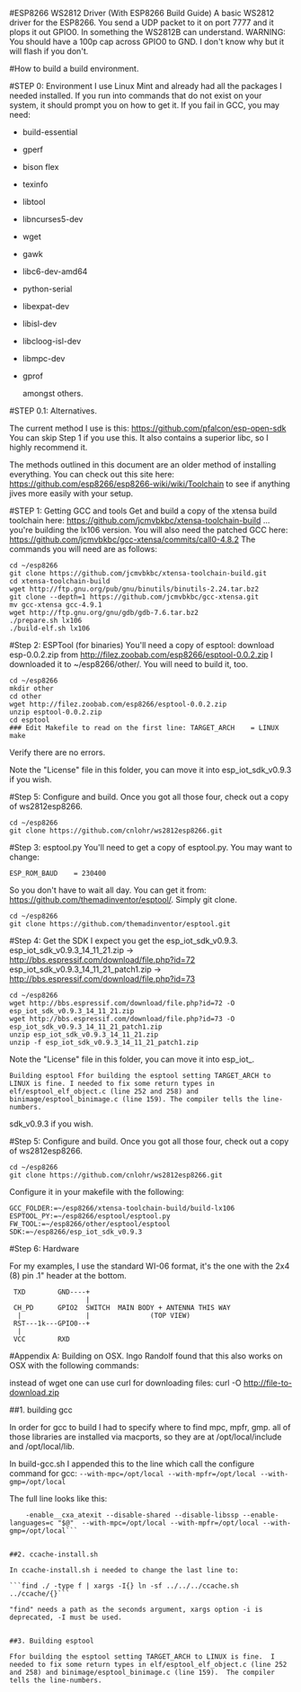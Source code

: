 #ESP8266 WS2812 Driver (With ESP8266 Build Guide)
A basic WS2812 driver for the ESP8266.  You send a UDP packet to it on port 7777 and it plops it out GPIO0.
In something the WS2812B can understand.  WARNING: You should have a 100p cap across GPIO0 to GND.  I don't know why but it will flash if you don't.


#How to build a build environment.

#STEP 0: Environment
  I use Linux Mint and already had all the packages I needed installed.
  If you  run into commands that do not exist on your system, it should prompt
  you on how to get it.  If you fail in GCC, you may need:

* build-essential
* gperf 
* bison flex 
* texinfo
* libtool
* libncurses5-dev
* wget
* gawk
* libc6-dev-amd64
* python-serial
* libexpat-dev
* libisl-dev
* libcloog-isl-dev
* libmpc-dev
* gprof

  amongst others.

#STEP 0.1: Alternatives.

The current method I use is this: https://github.com/pfalcon/esp-open-sdk You can skip Step 1 if you use this.
It also contains a superior libc, so I highly recommend it.

The methods outlined in this document are an older method of installing everything.  You can check out
this site here: https://github.com/esp8266/esp8266-wiki/wiki/Toolchain to see if anything jives more
easily with your setup.


#STEP 1: Getting GCC and tools
  Get and build a copy of the xtensa build toolchain here:
  https://github.com/jcmvbkbc/xtensa-toolchain-build
   ... you're building the lx106 version.  You will also need the patched GCC here: https://github.com/jcmvbkbc/gcc-xtensa/commits/call0-4.8.2
  The commands you will need are as follows:
```
cd ~/esp8266
git clone https://github.com/jcmvbkbc/xtensa-toolchain-build.git
cd xtensa-toolchain-build
wget http://ftp.gnu.org/pub/gnu/binutils/binutils-2.24.tar.bz2
git clone --depth=1 https://github.com/jcmvbkbc/gcc-xtensa.git
mv gcc-xtensa gcc-4.9.1
wget http://ftp.gnu.org/gnu/gdb/gdb-7.6.tar.bz2
./prepare.sh lx106
./build-elf.sh lx106
```

#Step 2: ESPTool (for binaries)
You'll need a copy of esptool:
  download esp-0.0.2.zip from http://filez.zoobab.com/esp8266/esptool-0.0.2.zip
  I downloaded it to ~/esp8266/other/.
  You will need to build it, too.
```
cd ~/esp8266
mkdir other
cd other
wget http://filez.zoobab.com/esp8266/esptool-0.0.2.zip
unzip esptool-0.0.2.zip
cd esptool
### Edit Makefile to read on the first line: TARGET_ARCH	= LINUX
make
```
  Verify there are no errors.

Note the "License" file in this folder, you can move it into esp_iot_sdk_v0.9.3 if you wish.


#Step 5: Configure and build.
Once you got all those four, check out a copy of ws2812esp8266.
```
cd ~/esp8266
git clone https://github.com/cnlohr/ws2812esp8266.git
```


#Step 3: esptool.py
You'll need to get a copy of esptool.py.  You may want to change:
```
ESP_ROM_BAUD    = 230400
```
  So you don't have to wait all day.
  You can get it from: https://github.com/themadinventor/esptool/.  Simply git clone.
```
cd ~/esp8266
git clone https://github.com/themadinventor/esptool.git
```
#Step 4: Get the SDK
I expect you get the esp_iot_sdk_v0.9.3. 
  esp_iot_sdk_v0.9.3_14_11_21.zip -> http://bbs.espressif.com/download/file.php?id=72
  esp_iot_sdk_v0.9.3_14_11_21_patch1.zip -> http://bbs.espressif.com/download/file.php?id=73
```
cd ~/esp8266
wget http://bbs.espressif.com/download/file.php?id=72 -O esp_iot_sdk_v0.9.3_14_11_21.zip
wget http://bbs.espressif.com/download/file.php?id=73 -O esp_iot_sdk_v0.9.3_14_11_21_patch1.zip
unzip esp_iot_sdk_v0.9.3_14_11_21.zip 
unzip -f esp_iot_sdk_v0.9.3_14_11_21_patch1.zip 
```

Note the "License" file in this folder, you can move it into esp_iot_.

    Building esptool Ffor building the esptool setting TARGET_ARCH to LINUX is fine. I needed to fix some return types in elf/esptool_elf_object.c (line 252 and 258) and binimage/esptool_binimage.c (line 159). The compiler tells the line-numbers.
sdk_v0.9.3 if you wish.


#Step 5: Configure and build.
Once you got all those four, check out a copy of ws2812esp8266.
```
cd ~/esp8266
git clone https://github.com/cnlohr/ws2812esp8266.git
```

Configure it in your makefile with the following:
```
GCC_FOLDER:=~/esp8266/xtensa-toolchain-build/build-lx106
ESPTOOL_PY:=~/esp8266/esptool/esptool.py
FW_TOOL:=~/esp8266/other/esptool/esptool
SDK:=~/esp8266/esp_iot_sdk_v0.9.3
```
#Step 6: Hardware

For my examples, I use the standard WI-06 format, it's the one with the 2x4 (8) pin .1" header at the bottom. 

```
 TXD        GND----+
                   |
 CH_PD      GPIO2  SWITCH  MAIN BODY + ANTENNA THIS WAY
  |                |               (TOP VIEW)
 RST---1k---GPIO0--+
  |
 VCC        RXD
```

#Appendix A: Building on OSX.
Ingo Randolf found that this also works on OSX with the following commands:


instead of wget one can use curl for downloading files:
curl -O http://file-to-download.zip

##1. building gcc

In order for gcc to build I had to specify where to find mpc, mpfr, gmp. all of those libraries are installed via macports, so they are at /opt/local/include and /opt/local/lib.

In build-gcc.sh I appended this to the line which call the configure command for gcc: 
```--with-mpc=/opt/local --with-mpfr=/opt/local --with-gmp=/opt/local```

The full line looks like this:
```../../$GCC/configure --target=$TARGET --prefix=$PREFIX \
    -enable__cxa_atexit --disable-shared --disable-libssp --enable-languages=c "$@"  --with-mpc=/opt/local --with-mpfr=/opt/local --with-gmp=/opt/local```


##2. ccache-install.sh

In ccache-install.sh i needed to change the last line to:

```find ./ -type f | xargs -I{} ln -sf ../../../ccache.sh ../ccache/{}```

"find" needs a path as the seconds argument, xargs option -i is deprecated, -I must be used.


##3. Building esptool

Ffor building the esptool setting TARGET_ARCH to LINUX is fine.  I needed to fix some return types in elf/esptool_elf_object.c (line 252 and 258) and binimage/esptool_binimage.c (line 159).  The compiler tells the line-numbers.



